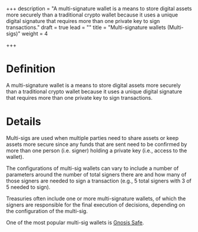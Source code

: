 +++
description = "A multi-signature wallet is a means to store digital assets more securely than a traditional crypto wallet because it uses a unique digital signature that requires more than one private key to sign transactions."
draft = true
lead = ""
title = "Multi-signature wallets (Multi-sigs)"
weight = 4

+++
# Definition

A multi-signature wallet is a means to store digital assets more securely than a traditional crypto wallet because it uses a unique digital signature that requires more than one private key to sign transactions.

# Details

Multi-sigs are used when multiple parties need to share assets or keep assets more secure since any funds that are sent need to be confirmed by more than one person (i.e. signer) holding a private key (i.e., access to the wallet).

The configurations of multi-sig wallets can vary to include a number of parameters around the number of total signers there are and how many of those signers are needed to sign a transaction (e.g., 5 total signers with 3 of 5 needed to sign).

  
Treasuries often include one or more multi-signature wallets, of which the signers are responsible for the final execution of decisions, depending on the configuration of the multi-sig.  
  
One of the most popular multi-sig wallets is [Gnosis Safe](https://gnosis-safe.io/).